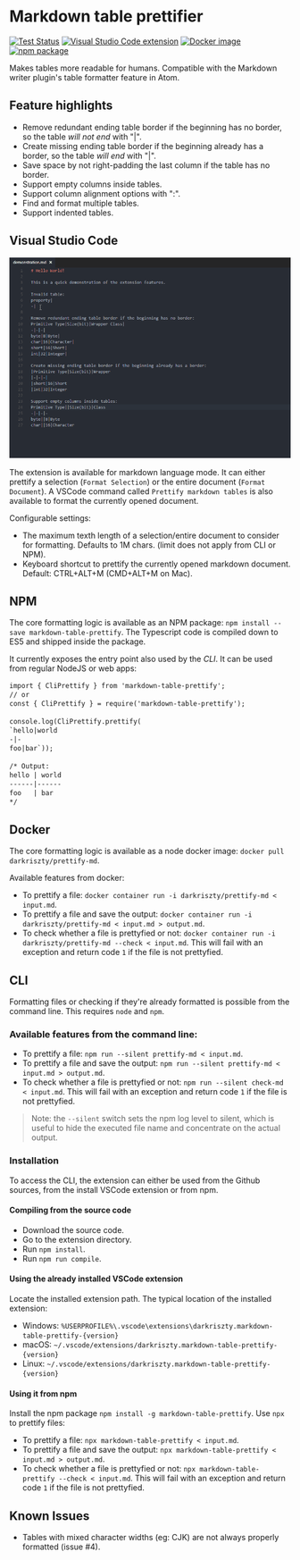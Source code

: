 # Markdown table prettifier

[![Test Status](https://github.com/darkriszty/MarkdownTablePrettify-VSCodeExt/workflows/Tests/badge.svg)](https://github.com/darkriszty/MarkdownTablePrettify-VSCodeExt/actions)
[![Visual Studio Code extension](https://img.shields.io/visual-studio-marketplace/v/darkriszty.markdown-table-prettify?color=success&label=VSCode)](https://marketplace.visualstudio.com/items?itemName=darkriszty.markdown-table-prettify)
[![Docker image](https://img.shields.io/docker/v/darkriszty/prettify-md?color=success&label=Docker)](https://hub.docker.com/r/darkriszty/prettify-md/tags?page=1&ordering=last_updated)
[![npm package](https://img.shields.io/npm/v/markdown-table-prettify?color=success)](https://www.npmjs.com/package/markdown-table-prettify)

Makes tables more readable for humans. Compatible with the Markdown writer plugin's table formatter feature in Atom.

## Feature highlights

- Remove redundant ending table border if the beginning has no border, so the table _will not end_ with "|".
- Create missing ending table border if the beginning already has a border, so the table _will end_ with "|".
- Save space by not right-padding the last column if the table has no border.
- Support empty columns inside tables.
- Support column alignment options with ":".
- Find and format multiple tables.
- Support indented tables.

## Visual Studio Code

![feature X](assets/animation.gif)

The extension is available for markdown language mode. It can either prettify a selection (`Format Selection`) or the entire document (`Format Document`).
A VSCode command called `Prettify markdown tables` is also available to format the currently opened document. 

Configurable settings:
- The maximum texth length of a selection/entire document to consider for formatting. Defaults to 1M chars. (limit does not apply from CLI or NPM).
- Keyboard shortcut to prettify the currently opened markdown document. Default: CTRL+ALT+M (CMD+ALT+M on Mac).

## NPM

The core formatting logic is available as an NPM package: `npm install --save markdown-table-prettify`. The Typescript code is compiled down to ES5 and shipped inside the package.

It currently exposes the entry point also used by the _CLI_. It can be used from regular NodeJS or web apps:

```JS
import { CliPrettify } from 'markdown-table-prettify';
// or
const { CliPrettify } = require('markdown-table-prettify');

console.log(CliPrettify.prettify(
`hello|world
-|-
foo|bar`));

/* Output:
hello | world
------|------
foo   | bar
*/
```

## Docker

The core formatting logic is available as a node docker image: `docker pull darkriszty/prettify-md`.

Available features from docker:
- To prettify a file: `docker container run -i darkriszty/prettify-md < input.md`.
- To prettify a file and save the output: `docker container run -i darkriszty/prettify-md < input.md > output.md`.
- To check whether a file is prettyfied or not: `docker container run -i darkriszty/prettify-md --check < input.md`. This will fail with an exception and return code `1` if the file is not prettyfied.

## CLI

Formatting files or checking if they're already formatted is possible from the command line. This requires `node` and `npm`.

### Available features from the command line:
- To prettify a file: `npm run --silent prettify-md < input.md`.
- To prettify a file and save the output: `npm run --silent prettify-md < input.md > output.md`.
- To check whether a file is prettyfied or not: `npm run --silent check-md < input.md`. This will fail with an exception and return code `1` if the file is not prettyfied.

> Note: the `--silent` switch sets the npm log level to silent, which is useful to hide the executed file name and concentrate on the actual output.

### Installation

To access the CLI, the extension can either be used from the Github sources, from the install VSCode extension or from npm.

#### Compiling from the source code

- Download the source code.
- Go to the extension directory.
- Run `npm install`.
- Run `npm run compile`.

#### Using the already installed VSCode extension

Locate the installed extension path. The typical location of the installed extension:
- Windows: `%USERPROFILE%\.vscode\extensions\darkriszty.markdown-table-prettify-{version}`
- macOS: `~/.vscode/extensions/darkriszty.markdown-table-prettify-{version}`
- Linux: `~/.vscode/extensions/darkriszty.markdown-table-prettify-{version}`

#### Using it from npm

Install the npm package `npm install -g markdown-table-prettify`. Use `npx` to prettify files:
- To prettify a file: `npx markdown-table-prettify < input.md`.
- To prettify a file and save the output: `npx markdown-table-prettify < input.md > output.md`.
- To check whether a file is prettyfied or not: `npx markdown-table-prettify --check < input.md`. This will fail with an exception and return code `1` if the file is not prettyfied.

## Known Issues

- Tables with mixed character widths (eg: CJK) are not always properly formatted (issue #4).